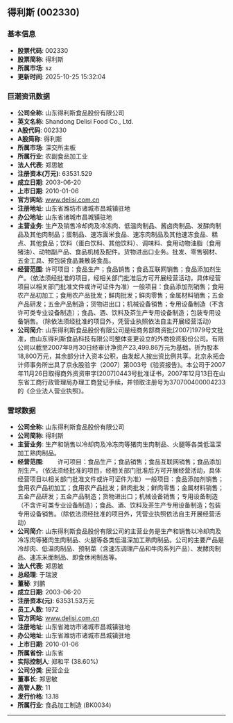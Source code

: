 ## 得利斯 (002330)

### 基本信息

- **股票代码**: 002330
- **股票简称**: 得利斯
- **所属市场**: sz
- **更新时间**: 2025-10-25 15:32:04

### 巨潮资讯数据

- **公司全称**: 山东得利斯食品股份有限公司
- **英文名称**: Shandong Delisi Food Co., Ltd.
- **A股代码**: 002330
- **A股简称**: 得利斯
- **所属市场**: 深交所主板
- **所属行业**: 农副食品加工业
- **法人代表**: 郑思敏
- **注册资本(万元)**: 63531.529
- **成立日期**: 2003-06-20
- **上市日期**: 2010-01-06
- **官方网站**: www.delisi.com.cn
- **注册地址**: 山东省潍坊市诸城市昌城镇驻地
- **办公地址**: 山东省诸城市昌城镇驻地
- **主营业务**: 生产及销售冷却肉及冷冻肉、低温肉制品、酱卤肉制品、发酵肉制品及其他肉制品；蛋制品、速冻面米食品、速冻肉制品及其他速冻食品、糕点、其他食品；饮料（蛋白饮料、其他饮料）、调味料、食用动物油脂（食用猪油）、动物副产品、食品机械及配件。货物进出口业务。批发、零售钢材、五金工具、预包装食品兼散装食品。
- **经营范围**: 许可项目：食品生产；食品销售；食品互联网销售；食品添加剂生产。（依法须经批准的项目，经相关部门批准后方可开展经营活动，具体经营项目以相关部门批准文件或许可证件为准）一般项目：食品添加剂销售；食用农产品初加工；食用农产品批发；鲜肉批发；鲜肉零售；金属材料销售；五金产品研发；五金产品制造；货物进出口；机械设备销售；专用设备制造（不含许可类专业设备制造）；食品、酒、饮料及茶生产专用设备制造；包装专用设备销售。（除依法须经批准的项目外，凭营业执照依法自主开展经营活动）
- **公司简介**: 山东得利斯食品股份有限公司是经商务部商资批[2007]1979号文批准，由山东得利斯食品科技有限公司整体变更设立的外商投资股份公司。有限公司以截至2007年9月30日经审计净资产23,499.86万元为基础，折为股本18,800万元，其余部分计入资本公积，由发起人按出资比例共享。北京永拓会计师事务所出具了京永股验字（2007）第003号《验资报告》。本公司于2007年11月26日取得商外资资审字[2007]0443号批准证书，2007年12月13日在山东省工商行政管理局办理工商登记手续，并领取注册号为370700400004233的《企业法人营业执照》。

### 雪球数据

- **公司全称**: 山东得利斯食品股份有限公司
- **公司简称**: 得利斯
- **主营业务**: 生产和销售以冷却肉及冷冻肉等猪肉生肉制品、火腿等各类低温深加工熟肉制品。
- **经营范围**: 　　许可项目：食品生产；食品销售；食品互联网销售；食品添加剂生产。（依法须经批准的项目，经相关部门批准后方可开展经营活动，具体经营项目以相关部门批准文件或许可证件为准）一般项目：食品添加剂销售；食用农产品初加工；食用农产品批发；鲜肉批发；鲜肉零售；金属材料销售；五金产品研发；五金产品制造；货物进出口；机械设备销售；专用设备制造（不含许可类专业设备制造）；食品、酒、饮料及茶生产专用设备制造；包装专用设备销售。（除依法须经批准的项目外，凭营业执照依法自主开展经营活动）
- **公司简介**: 山东得利斯食品股份有限公司的主营业务是生产和销售以冷却肉及冷冻肉等猪肉生肉制品、火腿等各类低温深加工熟肉制品。公司的主要产品是冷却肉、低温肉制品、预制菜（含速冻调理产品和牛肉系列产品）、发酵肉制品、速冻米面制品、即食休闲制品等。
- **法人代表**: 郑思敏
- **总经理**: 于瑞波
- **董秘**: 刘鹏
- **成立日期**: 2003-06-20
- **注册资本(元)**: 63531.53万元
- **员工人数**: 1972
- **官方网站**: www.delisi.com.cn
- **注册地址**: 山东省潍坊市诸城市昌城镇驻地
- **办公地址**: 山东省潍坊市诸城市昌城镇驻地
- **上市日期**: 2010-01-06
- **所属省份**: 山东省
- **实际控制人**: 郑和平 (38.60%)
- **公司分类**: 民营企业
- **董事长**: 郑思敏
- **高管人数**: 11
- **发行价格**: 13.18
- **所属行业**: 食品加工制造 (BK0034)

---
